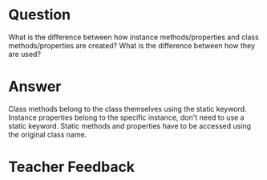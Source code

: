 # Question

What is the difference between how instance methods/properties and class methods/properties are created? What is the difference between how they are used?

# Answer

Class methods belong to the class themselves using the static keyword. Instance properties belong to the specific instance, don't need to use a static keyword. Static methods and properties have to be accessed using the original class name.

# Teacher Feedback
